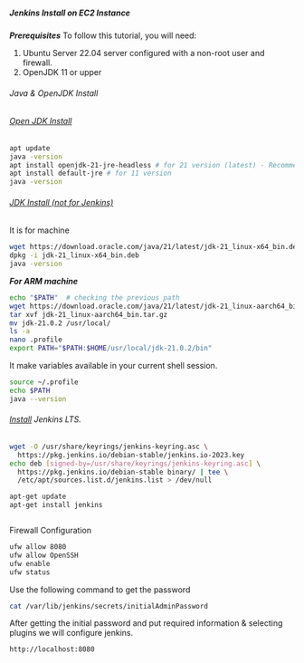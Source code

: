 ##### Jenkins Install on EC2 Instance

***Prerequisites***
To follow this tutorial, you will need:
1. Ubuntu Server 22.04 server configured with a non-root user and firewall.
2. OpenJDK 11 or upper

###### Java & OpenJDK Install
###### [Open JDK Install](https://openjdk.org)

```bash
apt update
java -version
apt install openjdk-21-jre-headless # for 21 version (latest) - Recommended
apt install default-jre # for 11 version
java -version
```

###### [JDK Install (not for Jenkins)](https://www.oracle.com/java/technologies/downloads/)
It is for  machine
```bash
wget https://download.oracle.com/java/21/latest/jdk-21_linux-x64_bin.deb
dpkg -i jdk-21_linux-x64_bin.deb
java -version
```

***For ARM machine*** 

```bash
echo "$PATH"  # checking the previous path
wget https://download.oracle.com/java/21/latest/jdk-21_linux-aarch64_bin.tar.gz
tar xvf jdk-21_linux-aarch64_bin.tar.gz
mv jdk-21.0.2 /usr/local/
ls -a
nano .profile
export PATH="$PATH:$HOME/usr/local/jdk-21.0.2/bin"
```

It make variables available in your current shell session.

```bash
source ~/.profile
echo $PATH
java --version
```

###### [Install](https://www.jenkins.io/doc/book/installing/linux/) Jenkins LTS.
```bash
wget -O /usr/share/keyrings/jenkins-keyring.asc \
  https://pkg.jenkins.io/debian-stable/jenkins.io-2023.key
echo deb [signed-by=/usr/share/keyrings/jenkins-keyring.asc] \
  https://pkg.jenkins.io/debian-stable binary/ | tee \
  /etc/apt/sources.list.d/jenkins.list > /dev/null
```
```bash
apt-get update
apt-get install jenkins
```
```bash

```
Firewall Configuration
```bash
ufw allow 8080
ufw allow OpenSSH
ufw enable
ufw status
```

Use the following command to get the password
```bash
cat /var/lib/jenkins/secrets/initialAdminPassword
```
After getting the initial password and put required information & selecting plugins we will configure jenkins.
```bash
http://localhost:8080
```